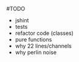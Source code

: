 #TODO

- jshint
- tests
- refactor code (classes)
- pure functions
- why 22 lines/channels
- why perlin noise
